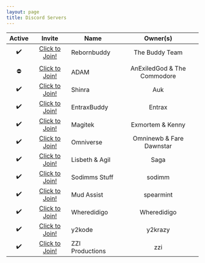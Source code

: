 ```yaml
---
layout: page
title: Discord Servers
---
```


Active | Invite | Name | Owner(s)
:----: | :----: | ---- | :------:
✔️ | [Click to Join!][Rebornbuddy] | Rebornbuddy | The Buddy Team
 | | | 
⛔️ | [Click to Join!][ADAM] | ADAM | AnExiledGod & The Commodore
✔️ | [Click to Join!][Shinra] | Shinra | Auk
✔️ | [Click to Join!][EntraxBuddy] | EntraxBuddy | Entrax
✔️ | [Click to Join!][Magitek] | Magitek | Exmortem & Kenny
✔️ | [Click to Join!][Omniverse] | Omniverse | Omninewb & Fare Dawnstar
✔️ | [Click to Join!][Lisbeth & Agil] | Lisbeth & Agil | Saga
✔️ | [Click to Join!][Sodimms Stuff] | Sodimms Stuff | sodimm
✔️ | [Click to Join!][Mud Assist] | Mud Assist | spearmint
✔️ | [Click to Join!][Wheredidigo] | Wheredidigo | Wheredidigo
✔️ | [Click to Join!][y2kode] | y2kode | y2krazy
✔️ | [Click to Join!][ZZI Productions] | ZZI Productions | zzi

[Rebornbuddy]: https://discord.gg0f2sahMWVJo5Xyie "Rebornbuddy"
[ADAM]: https://discord.gg/hhpW645 "ADAM"
[Shinra]: https://discord.gg/uEhp5BJ "Shinra"
[EntraxBuddy]: https://discord.gg/gpUMYC9 "EntraxBuddy"
[Magitek]: https://discord.gg/W6TXCNU "Magitek"
[Omniverse]: https://discord.gg/KAwRP4C "Omniverse"
[Lisbeth & Agil]: https://discord.gg/0nBA0DlNByPBwqd6 "Lisbeth & Agil"
[Sodimms Stuff]: https://discord.gg/zkNYzAs "Sodimms Stuff"
[Mud Assist]: https://discord.gg/YmzsEGm "Mud Assist"
[Wheredidigo]: https://discord.gg/G6WeNaR "Wheredidigo"
[y2kode]: https://discord.gg/2X2UC7h "y2kode"
[ZZI Productions]: https://discord.gg/4UXTZC9 "ZZI Productions"
